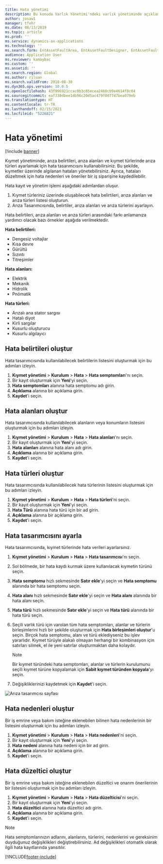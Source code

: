 ```yaml
---
title: Hata yönetimi
description: Bu konuda Varlık Yönetimi'ndeki varlık yönetiminde açıklanmaktadır.
author: josaw1
manager: tfehr
ms.date: 08/13/2019
ms.topic: article
ms.prod: ''
ms.service: dynamics-ax-applications
ms.technology: ''
ms.search.form: EntAssetFaultArea, EntAssetFaultDesigner, EntAssetFaultCopyFromObjectType, EntAssetFaultRemedy, EntAssetObjectFaultRelationRequestInfoPart, EntAssetObjectFaultRelationWorkOrderInfoPart, EntAssetFaultCreateCombinations, EntAssetObjectFaultSymptom, EntAssetObjectFaultSymptomListPage, EntAssetFaultType, EntAssetFaultSymptom, EntAssetFaultCause
audience: Application User
ms.reviewer: kamaybac
ms.custom: ''
ms.assetid: ''
ms.search.region: Global
ms.author: riluan
ms.search.validFrom: 2018-08-30
ms.dyn365.ops.version: 10.0.5
ms.openlocfilehash: 43f996921ccac0b3c85ecea2460cb9e4614f8c04
ms.sourcegitcommit: eaf330dbee1db96c20d5ac479f007747bea079eb
ms.translationtype: HT
ms.contentlocale: tr-TR
ms.lasthandoff: 02/15/2021
ms.locfileid: "5226821"
---
```

# <a name="fault-management"></a>Hata yönetimi

[!include [banner](../../includes/banner.md)]

 

Kıymet yönetiminde, arıza belirtileri, arıza alanları ve kıymet türlerinde arıza türleri ayarlamak için hata tasarımcısını kullanabilirsiniz. Bu şekilde, kıymetler üzerinde algılanan hataları yönetebilirsiniz. Ayrıca, hataları düzeltmek için hata nedenleri ve öneriler bir iş siparişine kaydedilebilir.

Hata kayıt ve yönetim işlemi aşağıdaki adımlardan oluşur.

1. Kıymet türleriniz üzerinde oluşabilecek hata belirtileri, arıza alanları ve arıza türleri listesi oluşturun.
2. Arıza Tasarımcısında, belirtiler, arıza alanları ve arıza türlerini ayarlayın.

Hata belirtileri, arıza alanları ve arıza türleri arasındaki farkı anlamanıza yardımcı olacak bazı örnekler aşağıda verilmektedir.

**Hata belirtileri:**

- Dengesiz voltajlar
- Kısa devre
- Gürültü
- Sızıntı
- Titreşimler

**Hata alanları:**

- Elektrik
- Mekanik
- Hidrolik
- Pnömatik

**Hata türleri:**

- Arızalı ana stator sargısı
- Hatalı diyot
- Kirli sargılar
- Kusurlu oluşturucu
- Kusurlu algılayıcı

## <a name="create-fault-symptoms"></a>Hata belirtileri oluştur

Hata tasarımcısında kullanılabilecek belirtilerin listesini oluşturmak için bu adımları izleyin.

1. **Kıymet yönetimi** \> **Kurulum** \> **Hata** \> **Hata semptomları**'nı seçin.
2. Bir kayıt oluşturmak için **Yeni**'yi seçin.
3. **Hata semptomları** alanına hata semptomu adı girin.
4. **Açıklama** alanına bir açıklama girin.
5. **Kaydet**'i seçin.

## <a name="create-fault-areas"></a>Hata alanları oluştur

Hata tasarımcısında kullanılabilecek alanların veya konumların listesini oluşturmak için bu adımları izleyin.

1. **Kıymet yönetimi** \> **Kurulum** \> **Hata** \> **Hata alanları**'nı seçin.
2. Bir kayıt oluşturmak için **Yeni**'yi seçin.
3. **Hata alanları** alanına hata alanı adı girin.
4. **Açıklama** alanına bir açıklama girin.
5. **Kaydet**'i seçin.

## <a name="create-fault-types"></a>Hata türleri oluştur

Hata tasarımcısında kullanılabilecek hata türlerinin listesini oluşturmak için bu adımları izleyin.

1. **Kıymet yönetimi** \> **Kurulum** \> **Hata** \> **Hata türleri**'ni seçin.
2. Bir kayıt oluşturmak için **Yeni**'yi seçin.
3. **Hata Türü** alanına hata türü için bir ad girin.
4. **Açıklama** alanına bir açıklama girin.
5. **Kaydet**'i seçin.

## <a name="set-up-the-fault-designer"></a>Hata tasarımcısını ayarla

Hata tasarımcısında, kıymet türlerinde hata verileri ayarlarsınız.

1. **Kıymet yönetimi** \> **Kurulum** \> **Hata** \> **Hata tasarımcısı**'nı seçin.
2. Sol bölmede, bir hata kaydı kurmak üzere kullanılacak kıymetin türünü seçin.
3. **Hata semptomu** hızlı sekmesinde **Satır ekle**'yi seçin ve **Hata semptomu** alanında bir hata semptomu seçin.
4. **Hata alanı** hızlı sekmesinde **Satır ekle**'yi seçin ve **Hata alanı** alanında bir hata alanı seçin.
5. **Hata türü** hızlı sekmesinde **Satır ekle**'yi seçin ve **Hata türü** alanında bir hata türü seçin.
6. Seçili varlık türü için varolan tüm hata semptomları, alanlar ve türlerin birleşimlerini hızlı bir şekilde oluşturmak için **Hata birleşimleri oluştur**'u seçin. Birçok hata semptomu, alanı ve türü eklediyseniz bu işlev yararlıdır. Kıymet türüyle alakalı olmayan herhangi bir kombinasyon için satırları silmek, el ile yeni satırlar oluşturmaktan daha kolaydır.

    > [!NOTE]
    > Bir kıymet türündeki hata semptomları, alanlar ve türlerin kurulumunu seçili kıymet türüne kopyalamak için **Sabit kıymet türünden kopyala**'yı seçin.

7. Değişikliklerinizi kaydetmek için **Kaydet**'i seçin.

![Arıza tasarımcısı sayfası](media/21-setup-for-work-orders.png)

## <a name="create-fault-causes"></a>Hata nedenleri oluştur

Bir iş emrine veya bakım isteğine eklenebilen bilinen hata nedenlerinin bir listesini oluşturmak için bu adımları izleyin.

1. **Kıymet yönetimi** \> **Kurulum** \> **Hata** \> **Hata nedenleri**'ni seçin.
2. Bir kayıt oluşturmak için **Yeni**'yi seçin.
3. **Hata nedeni** alanına hata nedeni için bir ad girin.
4. **Açıklama** alanına bir açıklama girin.
5. **Kaydet**'i seçin.

## <a name="create-fault-remedies"></a>Hata düzeltici oluştur

Bir iş emrine veya bakım isteğine eklenebilen düzeltici ve onarım önerilerinin bir listesini oluşturmak için bu adımları izleyin.

1. **Kıymet yönetimi** \> **Kurulum** \> **Hata** \> **Hata düzelticisi**'ni seçin.
2. Bir kayıt oluşturmak için **Yeni**'yi seçin.
3. **Hata düzeltici** alanına hata düzeltici adı girin.
4. **Açıklama** alanına bir açıklama girin.
5. **Kaydet**'i seçin.

> [!NOTE]
> Hata semptomlarınızın adlarını, alanlarını, türlerini, nedenlerini ve gereksinim duyduğunuz değişiklikleri değiştirebilirsiniz. Ad değişiklikleri otomatik olarak ilgili hata kayıtlarında yansıtılır.


[!INCLUDE[footer-include](../../../includes/footer-banner.md)]